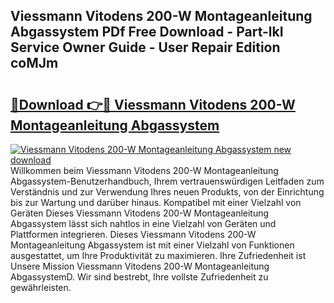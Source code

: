 ## Viessmann Vitodens 200-W Montageanleitung Abgassystem PDf Free Download - Part-lkI Service Owner Guide - User Repair Edition coMJm

# <h2><a href="http://df760o.blite.top/?on=Viessmann+Vitodens+200-W+Montageanleitung+Abgassystem">🔗Download 👉🔴 Viessmann Vitodens 200-W Montageanleitung Abgassystem</a></h2>

[![Viessmann Vitodens 200-W Montageanleitung Abgassystem new download](https://i.imgur.com/lujVjoI.png)](http://df760o.blite.top/?on=Viessmann+Vitodens+200-W+Montageanleitung+Abgassystem)
Willkommen beim Viessmann Vitodens 200-W Montageanleitung Abgassystem-Benutzerhandbuch, Ihrem vertrauenswürdigen Leitfaden zum Verständnis und zur Verwendung Ihres neuen Produkts, von der Einrichtung bis zur Wartung und darüber hinaus. Kompatibel mit einer Vielzahl von Geräten Dieses Viessmann Vitodens 200-W Montageanleitung Abgassystem lässt sich nahtlos in eine Vielzahl von Geräten und Plattformen integrieren. Dieses Viessmann Vitodens 200-W Montageanleitung Abgassystem ist mit einer Vielzahl von Funktionen ausgestattet, um Ihre Produktivität zu maximieren. Ihre Zufriedenheit ist Unsere Mission Viessmann Vitodens 200-W Montageanleitung AbgassystemD. Wir sind bestrebt, Ihre vollste Zufriedenheit zu gewährleisten.
